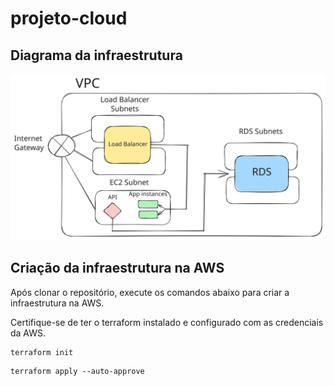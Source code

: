 # projeto-cloud

## Diagrama da infraestrutura

![Diagrama da infraestrutura](diagrama_redes.svg)

## Criação da infraestrutura na AWS

Após clonar o repositório, execute os comandos abaixo para criar a infraestrutura na AWS.

Certifique-se de ter o terraform instalado e configurado com as credenciais da AWS.

```
terraform init
```

```
terraform apply --auto-approve
```

